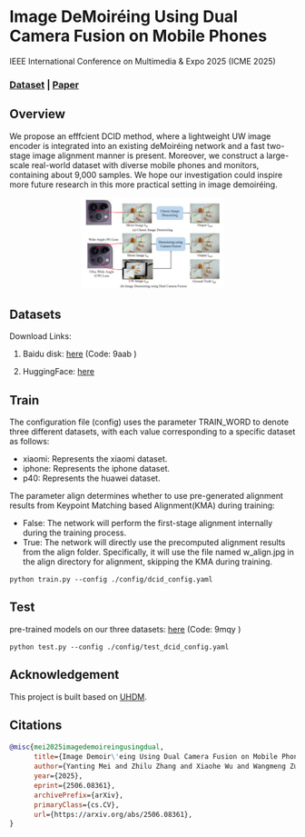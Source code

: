 # Image DeMoiréing Using Dual Camera Fusion on Mobile Phones
 IEEE International Conference on Multimedia & Expo 2025 (ICME 2025)
###  [Dataset](https://huggingface.co/datasets/Mrduckk/DCID) | [Paper](https://arxiv.org/pdf/2506.08361)


## Overview

  We propose an efffcient DCID method, where a lightweight UW image encoder is integrated into an existing deMoiréing network and a fast two-stage image alignment manner is present. Moreover, we construct a large-scale real-world dataset with diverse mobile phones and monitors, containing about 9,000 samples. We hope our investigation could inspire more future research in this more practical setting in image demoiréing.
  <div style="text-align: center;">
  <img src="./figs/intro.png" alt="intro" style="width: 50%; height: auto;" />  
  </div>
  



##  Datasets 
Download Links:

1. Baidu disk: [here](https://pan.baidu.com/s/1IAFmdE4Mkh9ATi2DRspcVQ?pwd=9aab)  (Code: 9aab )

2. HuggingFace: [here](https://huggingface.co/datasets/Mrduckk/DCID)



## Train

The configuration file (config) uses the parameter TRAIN_WORD to denote three different datasets, with each value corresponding to a specific dataset as follows:
- xiaomi: Represents the xiaomi dataset.
- iphone: Represents the iphone dataset.
- p40: Represents the huawei dataset.

The parameter align determines whether to use pre-generated alignment results from Keypoint Matching based Alignment(KMA) during training:
- False: The network will perform the first-stage alignment internally during the training process.
- True: The network will directly use the precomputed alignment results from the align folder.
Specifically, it will use the file named w_align.jpg in the align directory for alignment, skipping the KMA during training.

```
python train.py --config ./config/dcid_config.yaml
```

## Test
pre-trained models on our three datasets: [here](https://pan.baidu.com/s/1mbMAksiBkRshzIPK7coDmg?pwd=9mqy) (Code: 9mqy )

```
python test.py --config ./config/test_dcid_config.yaml
```

## Acknowledgement
This project is built based on [UHDM](https://github.com/CVMI-Lab/UHDM?tab=readme-ov-file).

## Citations

```bibtex
@misc{mei2025imagedemoireingusingdual,
      title={Image Demoir\'eing Using Dual Camera Fusion on Mobile Phones}, 
      author={Yanting Mei and Zhilu Zhang and Xiaohe Wu and Wangmeng Zuo},
      year={2025},
      eprint={2506.08361},
      archivePrefix={arXiv},
      primaryClass={cs.CV},
      url={https://arxiv.org/abs/2506.08361}, 
}
```